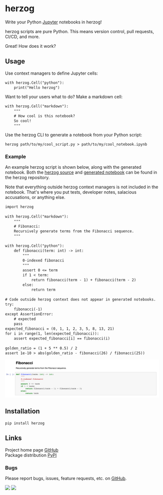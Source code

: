 # herzog

Write your Python [Jupyter](https://jupyter.org/) notebooks in herzog!

herzog scripts are pure Python. This means version control, pull requests, CI/CD, and more.

Great! How does it work?

## Usage

Use context managers to define Jupyter cells:
```
with herzog.Cell("python"):
    print("Hello herzog")
```

Want to tell your users what to do? Make a markdown cell:
```
with herzog.Cell("markdown"):
    """
    # How cool is this notebook?
    So cool!
    """
```

Use the herzog CLI to generate a notebook from your Python script:
```
herzog path/to/my/cool_script.py > path/to/my/cool_notebook.ipynb
```

### Example

An example herzog script is shown below, along with the generated notebook. Both the
[herzog source](https://github.com/DataBiosphere/herzog/blob/master/tests/fixtures/fibonacci.py)
and
[generated notebook](https://github.com/DataBiosphere/herzog/blob/master/tests/fixtures/fibonacci.ipynb)
can be found in the herzog repository.

Note that everything outside herzog context managers is not included in the notebook. That's where you put tests,
developer notes, salacious accusations, or anything else.
```
import herzog

with herzog.Cell("markdown"):
    """
    # Fibonacci:
    Recursively generate terms from the Fibonacci sequence.
    """

with herzog.Cell("python"):
    def fibonacci(term: int) -> int:
        """
        0-indexed fibonacci
        """
        assert 0 <= term
        if 1 < term:
            return fibonacci(term - 1) + fibonacci(term - 2)
        else:
            return term

# Code outside herzog context does not appear in generated notebooks.
try:
    fibonacci(-1)
except AssertionError:
    # expected
    pass
expected_fibonacci = (0, 1, 1, 2, 3, 5, 8, 13, 21)
for i in range(1, len(expected_fibonacci)):
    assert expected_fibonacci[i] == fibonacci(i)

golden_ratio = (1 + 5 ** 0.5) / 2
assert 1e-10 > abs(golden_ratio - fibonacci(26) / fibonacci(25))
```

![Rendered Fibonacci notebook](https://github.com/DataBiosphere/herzog/blob/master/tests/fixtures/fibonacci_rendered.png)

## Installation

```
pip install herzog
```

## Links

Project home page [GitHub](https://github.com/DataBiosphere/herzog)  
Package distribution [PyPI](https://pypi.org/project/herzog/)

### Bugs

Please report bugs, issues, feature requests, etc. on [GitHub](https://github.com/DataBiosphere/herzog).

![](https://travis-ci.com/DataBiosphere/herzog.svg?branch=master) ![](https://badge.fury.io/py/herzog.svg)
